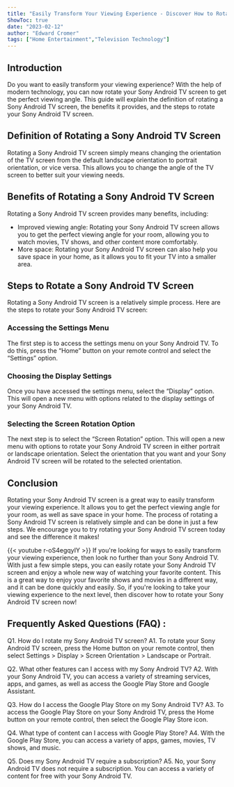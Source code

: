 ```yaml
---
title: "Easily Transform Your Viewing Experience - Discover How to Rotate Your Sony Android TV Screen Now!"
ShowToc: true 
date: "2023-02-12"
author: "Edward Cromer" 
tags: ["Home Entertainment","Television Technology"]
---
```

## Introduction 
Do you want to easily transform your viewing experience? With the help of modern technology, you can now rotate your Sony Android TV screen to get the perfect viewing angle. This guide will explain the definition of rotating a Sony Android TV screen, the benefits it provides, and the steps to rotate your Sony Android TV screen. 

## Definition of Rotating a Sony Android TV Screen
Rotating a Sony Android TV screen simply means changing the orientation of the TV screen from the default landscape orientation to portrait orientation, or vice versa. This allows you to change the angle of the TV screen to better suit your viewing needs. 

## Benefits of Rotating a Sony Android TV Screen
Rotating a Sony Android TV screen provides many benefits, including: 
- Improved viewing angle: Rotating your Sony Android TV screen allows you to get the perfect viewing angle for your room, allowing you to watch movies, TV shows, and other content more comfortably. 
- More space: Rotating your Sony Android TV screen can also help you save space in your home, as it allows you to fit your TV into a smaller area. 

## Steps to Rotate a Sony Android TV Screen
Rotating a Sony Android TV screen is a relatively simple process. Here are the steps to rotate your Sony Android TV screen: 

### Accessing the Settings Menu
The first step is to access the settings menu on your Sony Android TV. To do this, press the “Home” button on your remote control and select the “Settings” option. 

### Choosing the Display Settings
Once you have accessed the settings menu, select the “Display” option. This will open a new menu with options related to the display settings of your Sony Android TV. 

### Selecting the Screen Rotation Option
The next step is to select the “Screen Rotation” option. This will open a new menu with options to rotate your Sony Android TV screen in either portrait or landscape orientation. Select the orientation that you want and your Sony Android TV screen will be rotated to the selected orientation. 

## Conclusion
Rotating your Sony Android TV screen is a great way to easily transform your viewing experience. It allows you to get the perfect viewing angle for your room, as well as save space in your home. The process of rotating a Sony Android TV screen is relatively simple and can be done in just a few steps. We encourage you to try rotating your Sony Android TV screen today and see the difference it makes!

{{< youtube r-oS4egqyIY >}} 
If you're looking for ways to easily transform your viewing experience, then look no further than your Sony Android TV. With just a few simple steps, you can easily rotate your Sony Android TV screen and enjoy a whole new way of watching your favorite content. This is a great way to enjoy your favorite shows and movies in a different way, and it can be done quickly and easily. So, if you're looking to take your viewing experience to the next level, then discover how to rotate your Sony Android TV screen now!

## Frequently Asked Questions (FAQ) :
Q1. How do I rotate my Sony Android TV screen? 
A1. To rotate your Sony Android TV screen, press the Home button on your remote control, then select Settings > Display > Screen Orientation > Landscape or Portrait. 

Q2. What other features can I access with my Sony Android TV? 
A2. With your Sony Android TV, you can access a variety of streaming services, apps, and games, as well as access the Google Play Store and Google Assistant. 

Q3. How do I access the Google Play Store on my Sony Android TV?
A3. To access the Google Play Store on your Sony Android TV, press the Home button on your remote control, then select the Google Play Store icon. 

Q4. What type of content can I access with Google Play Store? 
A4. With the Google Play Store, you can access a variety of apps, games, movies, TV shows, and music. 

Q5. Does my Sony Android TV require a subscription? 
A5. No, your Sony Android TV does not require a subscription. You can access a variety of content for free with your Sony Android TV.



